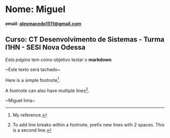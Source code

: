 # Nome: Miguel

#### email: alexmacedo1511@gmail.com

## Curso: CT Desenvolvimento de Sistemas - Turma I1HN - SESI Nova Odessa 

*Esta página* tem _como_ objetivo testar o **markdown**

~Este texto será tachado~

Here is a simple footnote[^1].

A footnote can also have multiple lines[^2].

[^1]: My reference.
[^2]: To add line breaks within a footnote, prefix new lines with 2 spaces.
  This is a second line.

  ~Miguel lima~

